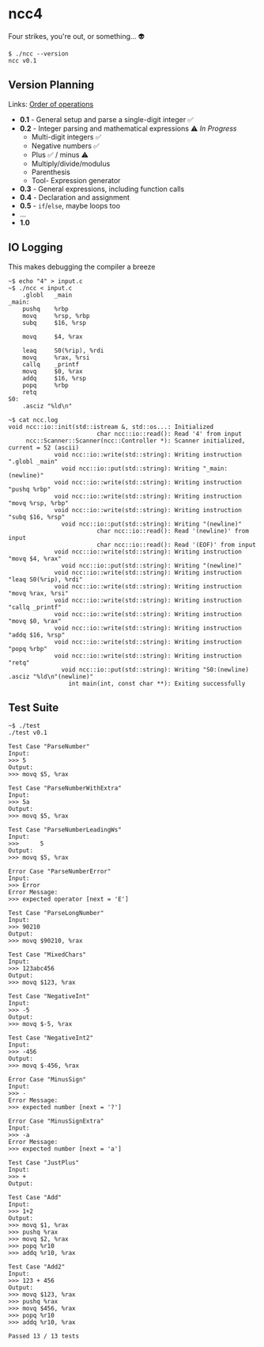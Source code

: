 # ncc4

Four strikes, you're out, or something... 👽

```
$ ./ncc --version
ncc v0.1
```

## Version Planning

Links: [Order of operations](https://en.cppreference.com/w/c/language/operator_precedence)

* **0.1** - General setup and parse a single-digit integer ✅
* **0.2** - Integer parsing and mathematical expressions ⚠️ _In Progress_
    * Multi-digit integers ✅
    * Negative numbers ✅
    * Plus ✅ / minus ⚠️
    * Multiply/divide/modulus
    * Parenthesis
    * Tool- Expression generator
* **0.3** - General expressions, including function calls
* **0.4** - Declaration and assignment
* **0.5** - `if`/`else`, maybe loops too
* ...
* **1.0**

## IO Logging

This makes debugging the compiler a breeze

```
~$ echo "4" > input.c
~$ ./ncc < input.c 
    .globl   _main
_main:
    pushq    %rbp
    movq     %rsp, %rbp
    subq     $16, %rsp

    movq     $4, %rax

    leaq     S0(%rip), %rdi
    movq     %rax, %rsi
    callq    _printf
    movq     $0, %rax
    addq     $16, %rsp
    popq     %rbp
    retq
S0:
    .asciz "%ld\n"

~$ cat ncc.log 
void ncc::io::init(std::istream &, std::os...: Initialized
                         char ncc::io::read(): Read '4' from input
     ncc::Scanner::Scanner(ncc::Controller *): Scanner initialized, current = 52 (ascii)
             void ncc::io::write(std::string): Writing instruction ".globl _main"
               void ncc::io::put(std::string): Writing "_main:(newline)"
             void ncc::io::write(std::string): Writing instruction "pushq %rbp"
             void ncc::io::write(std::string): Writing instruction "movq %rsp, %rbp"
             void ncc::io::write(std::string): Writing instruction "subq $16, %rsp"
               void ncc::io::put(std::string): Writing "(newline)"
                         char ncc::io::read(): Read '(newline)' from input
                         char ncc::io::read(): Read '(EOF)' from input
             void ncc::io::write(std::string): Writing instruction "movq $4, %rax"
               void ncc::io::put(std::string): Writing "(newline)"
             void ncc::io::write(std::string): Writing instruction "leaq S0(%rip), %rdi"
             void ncc::io::write(std::string): Writing instruction "movq %rax, %rsi"
             void ncc::io::write(std::string): Writing instruction "callq _printf"
             void ncc::io::write(std::string): Writing instruction "movq $0, %rax"
             void ncc::io::write(std::string): Writing instruction "addq $16, %rsp"
             void ncc::io::write(std::string): Writing instruction "popq %rbp"
             void ncc::io::write(std::string): Writing instruction "retq"
               void ncc::io::put(std::string): Writing "S0:(newline)    .asciz "%ld\n"(newline)"
                 int main(int, const char **): Exiting successfully

```

## Test Suite

```
~$ ./test 
./test v0.1

Test Case "ParseNumber"
Input:
>>> 5
Output:
>>> movq $5, %rax

Test Case "ParseNumberWithExtra"
Input:
>>> 5a
Output:
>>> movq $5, %rax

Test Case "ParseNumberLeadingWs"
Input:
>>>      5
Output:
>>> movq $5, %rax

Error Case "ParseNumberError"
Input:
>>> Error
Error Message:
>>> expected operator [next = 'E']

Test Case "ParseLongNumber"
Input:
>>> 90210
Output:
>>> movq $90210, %rax

Test Case "MixedChars"
Input:
>>> 123abc456
Output:
>>> movq $123, %rax

Test Case "NegativeInt"
Input:
>>> -5
Output:
>>> movq $-5, %rax

Test Case "NegativeInt2"
Input:
>>> -456
Output:
>>> movq $-456, %rax

Error Case "MinusSign"
Input:
>>> -
Error Message:
>>> expected number [next = '?']

Error Case "MinusSignExtra"
Input:
>>> -a
Error Message:
>>> expected number [next = 'a']

Test Case "JustPlus"
Input:
>>> +
Output:

Test Case "Add"
Input:
>>> 1+2
Output:
>>> movq $1, %rax
>>> pushq %rax
>>> movq $2, %rax
>>> popq %r10
>>> addq %r10, %rax

Test Case "Add2"
Input:
>>> 123 + 456
Output:
>>> movq $123, %rax
>>> pushq %rax
>>> movq $456, %rax
>>> popq %r10
>>> addq %r10, %rax

Passed 13 / 13 tests
```
